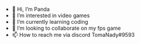 - 👋 Hi, I’m Panda
- 👀 I’m interested in video games 
- 🌱 I’m currently learning coding
- 💞️ I’m looking to collaborate on my fps game
- 📫 How to reach me via discord TomaNady#9593

<!---
Panda8807/Panda8807 is a ✨ special ✨ repository because its `README.md` (this file) appears on your GitHub profile.
You can click the Preview link to take a look at your changes.
--->
